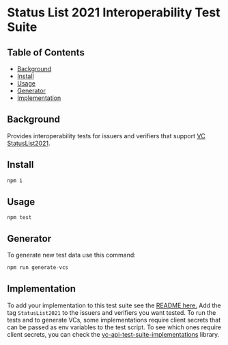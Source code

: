 # Status List 2021 Interoperability Test Suite

## Table of Contents

- [Background](#background)
- [Install](#install)
- [Usage](#usage)
- [Generator](#generator)
- [Implementation](#implementation)

## Background

Provides interoperability tests for issuers and verifiers that support [VC StatusList2021](https://w3c-ccg.github.io/vc-status-list-2021/).

## Install

```js
npm i
```

## Usage

```
npm test
```

## Generator

To generate new test data use this command:

```js
npm run generate-vcs
```

## Implementation
To add your implementation to this test suite see the [README here.](https://github.com/w3c-ccg/vc-api-test-suite-implementations)
Add the tag `StatusList2021` to the issuers and verifiers you want tested.
To run the tests and to generate VCs, some implementations require client
secrets that can be passed as env variables to the test script. To see which
ones require client secrets, you can check the [vc-api-test-suite-implementations](https://github.com/w3c-ccg/vc-api-test-suite-implementations)
library.

